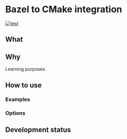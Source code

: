 # Bazel to CMake integration

[![test](https://github.com/andreiavrammsd/bazel-to-cmake-integration/workflows/test/badge.svg)](https://github.com/andreiavrammsd/bazel-to-cmake-integration/actions/workflows/test.yml)

## What



## Why

Learning purposes.

## How to use

### Examples

### Options

## Development status
